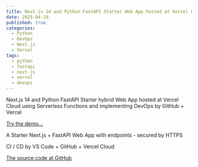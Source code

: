 ```yaml
---
title: Next.js 14 and Python FastAPI Starter Web App hosted at Vercel Cloud
date: 2025-04-19
published: true
categories:
  - Python
  - DevOps
  - Next.js
  - Vercel
tags:
  - python
  - fastapi
  - next-js
  - vercel
  - devops
---
```


Next.js 14 and Python FastAPI Starter hybrid Web App hosted at Vercel Cloud using Serverless Functions and implementing DevOps by GitHub + Vercel

<a href="https://fastapi-vercel-start-one.vercel.app/" target="_blank" title="Next.js and Python FastAPI Web App at Vercel">Try the demo...</a>

A Starter Next.js + FastAPI Web App with endpoints - secured by HTTPS

CI / CD by VS Code + GitHub + Vercel Cloud 

<a href="https://github.com/persteenolsen/fastapi-vercel-start-one" target="_blank">The source code at GitHub</a>
